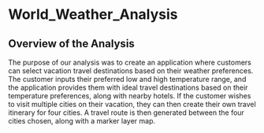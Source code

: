 # World_Weather_Analysis

## Overview of the Analysis
The purpose of our analysis was to create an application where customers can select vacation travel destinations based on their weather preferences. The customer inputs their preferred low and high temperature range, and the application provides them with ideal travel destinations based on their temperature preferences, along with nearby hotels. If the customer wishes to visit multiple cities on their vacation, they can then create their own travel itinerary for four cities. A travel route is then generated between the four cities chosen, along with a marker layer map.
